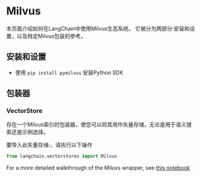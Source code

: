 # Milvus


本页面介绍如何在LangChain中使用Milvus生态系统。
它被分为两部分:安装和设置，以及特定Milvus包装的参考。


## 安装和设置
- 使用 `pip install pymilvus` 安装Python SDK
## 包装器


### VectorStore


存在一个Milvus索引的包装器，使您可以将其用作矢量存储，无论是用于语义搜索还是示例选择。



要导入此矢量存储:，请执行以下操作
```python
from langchain.vectorstores import Milvus

```



For a more detailed walkthrough of the Miluvs wrapper, see [this notebook](../modules/indexes/vectorstores/examples/milvus.ipynb)

